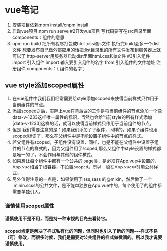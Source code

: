 # vue笔记
1. 安装项目依赖:npm install/cnpm install
2. 启动vue项目:npm run serve #2开发vue项目 写代码要写在src目录里面 components：组件的意思
3. npm run build 把所有程序打包成html,css和js文件 执行完build会多一个dist文件 想要发布自己做外部应用的话把dist目录里的所有文件发布到服务器上就可以了 http-server用服务器启动dist里面html.css和js文件 #3引入组件 import 引入组件 import 输入要引入组件的名字 from 引入组件的文件地址 注册组件 components：{ 组件的名字 }
## vue style添加scoped属性
1. 在vue组件中我们我们经常需要给style添加scoped来使得当前样式只作用于当前组件的节点。
2. 添加scoped之后，实际上vue在背后做的工作是将当前组件的节点添加一个像data-v-1233这样唯一属性的标识，当然也会给当前style的所有样式添加[data-v-1233]这样的话，就可以使得当前样式只作用于当前组件的节点。
3. 但是 我们需要注意的是：如果我们添加了子组件，同样的，如果子组件也用scoped标识了，那么在父组件中是不能设置子组件中的节点的样式。
4. 若父组件有scoped，子组件没有设置，同样，也是不能在父组件中设置子组件的节点的样式的，因为父组件用了scoped,那么父组件中style设置的样式都是唯一的了，不会作用与其他的组件样式。
5. 如果想让每个组件中都有一个公共的.page类，是必须在App.vue中设置的，App.vue相当于根容器，不设置scoped。所以一般在App.vue中引用公共样式。
6. 另外值得注意的一点是，如果使用了less,sass 的@mixin，然后做了一个 .minin.scss的公共文件，是不能单独放在App.vue中的，每个使用了的组件都需要单独引入。
###  谨慎使用scoped属性
#### 谨慎使用不是不用，而是持一种审视的目光去看待它。
#### scoped肯定是解决了样式私有化的问题，但同时也引入了新的问题---样式不易（可）修改，而很多时候，我们是需要对公共组件的样式做微调的。所以我才说要谨慎使用。